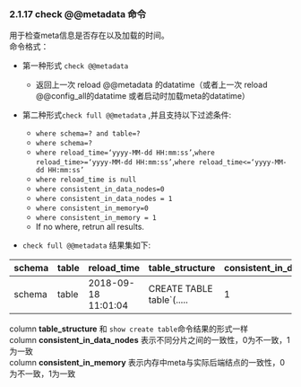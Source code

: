 ### 2.1.17  check @@metadata 命令

用于检查meta信息是否存在以及加载的时间。   
命令格式：  

  * 第一种形式 `check @@metadata`
    * 返回上一次 reload @@metadata 的datatime（或者上一次 reload @@config_all的datatime 或者启动时加载meta的datatime）  




  * 第二种形式`check full @@metadata` ,并且支持以下过滤条件: 
      * `where schema=? and table=?`
      * `where schema=?`
      * `where reload_time=‘yyyy-MM-dd HH:mm:ss’`,`where reload_time>=‘yyyy-MM-dd HH:mm:ss’`,`where reload_time<=‘yyyy-MM-dd HH:mm:ss’`
      * `where reload_time is null`
      * `where consistent_in_data_nodes=0`
      * `where consistent_in_data_nodes = 1`
      * `where consistent_in_memory=0`
      * `where consistent_in_memory = 1`
      * If no where, retrun all results.

  * `check full @@metadata` 结果集如下:


schema|table|reload_time|table_structure|consistent_in_data_nodes|consistent_in_memory
--|--|--|--|--|--
schema|table|2018-09-18 11:01:04| CREATE TABLE table`(.....|1|1

column **table_structure** 和 `show create table`命令结果的形式一样  
column **consistent_in_data_nodes** 表示不同分片之间的一致性，0为不一致，1为一致  
column **consistent_in_memory** 表示内存中meta与实际后端结点的一致性，0为不一致，1为一致  
  
